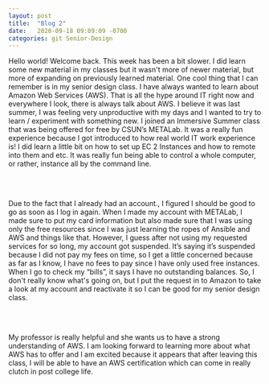 ```yaml
---
layout: post
title:  "Blog 2"
date:   2020-09-18 09:09:09 -0700
categories: git Senior-Design
---
```

<html>
<style>

body {
background-image: url("https://images.unsplash.com/photo-1502239608882-93b729c6af43?ixlib=rb-1.2.1&ixid=eyJhcHBfaWQiOjEyMDd9&w=1000&q=80");
background-size: cover;
background-color:#C0C0C0;
}
html, body, h1, h2, h3, h4, h5, h6, p {
color:white;
}

</style>

<p> Hello world! Welcome back. This week has been a bit slower. I did learn some new material in my classes but it wasn't more of newer material, but more of expanding on previously learned material. One cool thing that I can remember is in my senior design class. I have always wanted to learn about Amazon Web Services (AWS). That is all the hype around IT right now and everywhere I look, there is always talk about AWS. I believe it was last summer, I was feeling very unproductive with my days and I wanted to try to learn / experiment with something new. I joined an Immersive Summer class that was being offered for free by CSUN’s METALab. It was a really fun experience because I got introduced to how real world IT work experience is! I did learn a little bit on how to set up EC 2 Instances and how to remote into them and etc. It was really fun being able to control a whole computer, or rather, instance all by the command line. 

<br> <br>

Due to the fact that I already had an account., I figured I should be good to go as soon as I log in again. When I made my account with METALab, I made sure to put my card information but also made sure that I was using only the free resources since I was just learning the ropes of Ansible and AWS and things like that. However, I guess after not using my requested services for so long, my account got suspended. It’s saying it’s suspended because I did not pay my fees on time, so I get a little concerned because as far as I know, I have no fees to pay since I have only used free instances. When I go to check my “bills”, it says I have no outstanding balances. So, I don't really know what's going on, but I put the request in to Amazon to take a look at my account and reactivate it so I can be good for my senior design class. 

<br> <br>

My professor is really helpful and she wants us to have a strong understanding of AWS. I am looking forward to learning more about what AWS has to offer and I am excited because it appears that after leaving this class, I will be able to have an AWS certification which can come in really clutch in post college life. 

</p>
</html>

